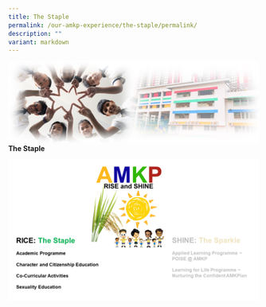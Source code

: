 ```yaml
---
title: The Staple
permalink: /our-amkp-experience/the-staple/permalink/
description: ""
variant: markdown
---
```

![Sub-banner](/images/sub%20banner.jpg)
**The Staple**

![](/images/The_Staple___RISe.png)